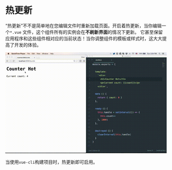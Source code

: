 # 热更新

“热更新”不不是简单地在您编辑文件时重新加载页面。开启着热更新，当你编辑一个`*.vue` 文件，这个组件所有的实例会在**不刷新界面**的情况下更新。 它甚至保留应用程序和这些组件相对应的当前状态！当你调整组件的模板或样式时，这大大提高了开发的体验。

![热更新](../image/vue-hot.gif)

当使用`vue-cli`构建项目时，热更新即可启用。
